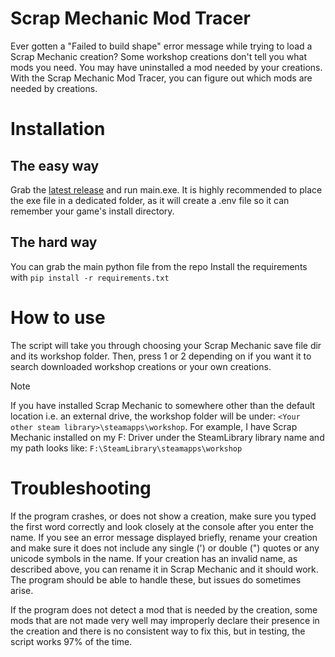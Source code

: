 # Scrap Mechanic Mod Tracer
Ever gotten a "Failed to build shape" error message while trying to load a Scrap Mechanic creation?
Some workshop creations don't tell you what mods you need.
You may have uninstalled a mod needed by your creations.
With the Scrap Mechanic Mod Tracer, you can figure out which mods are needed by creations.

# Installation
## The easy way
Grab the [latest release]("https://github.com/git4o/scrap-mod-trace/releases/tag/latest") and run  main.exe.
It is highly recommended to place the exe file in a dedicated folder, as it will create a .env file so it can remember your game's install directory.

## The hard way
You can grab the main python file from the repo
Install the requirements with `pip install -r requirements.txt`

# How to use
The script will take you through choosing your Scrap Mechanic save file dir and its workshop folder.
Then, press 1 or 2 depending on if you want it to search downloaded workshop creations or your own creations.
> [!NOTE]
> If you have installed Scrap Mechanic to somewhere other than the default location i.e. an external drive, the workshop folder will be under: `<Your other steam library>\steamapps\workshop`.
> For example, I have Scrap Mechanic installed on my F: Driver under the SteamLibrary library name and my path looks like:
> `F:\SteamLibrary\steamapps\workshop`

# Troubleshooting
If the program crashes, or does not show a creation, make sure you typed the first word correctly and look closely at the console after you enter the name.
If you see an error message displayed briefly, rename your creation and make sure it does not include any single (') or double (") quotes or any unicode symbols in the name.
If your creation has an invalid name, as described above, you can rename it in Scrap Mechanic and it should work.
The program should be able to handle these, but issues do sometimes arise.

If the program does not detect a mod that is needed by the creation, some mods that are not made very well may improperly declare their presence in the creation and there is no consistent way to fix this, but in testing, the script works 97% of the time.



